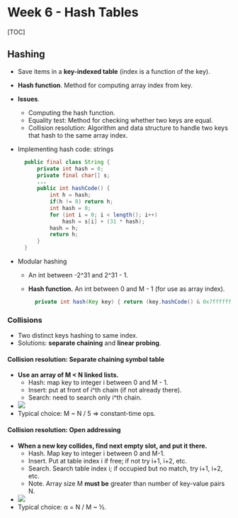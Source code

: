 # Week 6 - Hash Tables

\[TOC\]

## Hashing

* Save items in a **key-indexed table** \(index is a function of the key\).
* **Hash function**. Method for computing array index from key.
* **Issues**.
  * Computing the hash function.
  * Equality test: Method for checking whether two keys are equal.
  * Collision resolution: Algorithm and data structure to handle two keys that hash to the same array index.
* Implementing hash code: strings

  ```java
    public final class String {
        private int hash = 0;
        private final char[] s;
        ...
        public int hashCode() {
            int h = hash;
            if(h != 0) return h;
            int hash = 0;
            for (int i = 0; i < length(); i++)
                hash = s[i] + (31 * hash);
            hash = h;
            return h;
        }
    }
  ```

* Modular hashing
  * An int between -2^31 and 2^31 - 1.
  * **Hash function.** An int between 0 and M - 1 \(for use as array index\).

    ```java
      private int hash(Key key) { return (key.hashCode() & 0x7fffffff) % M;}
    ```

### Collisions

* Two distinct keys hashing to same index.
* Solutions: **separate chaining** and **linear probing**.

#### Collision resolution: Separate chaining symbol table

* **Use an array of M &lt; N linked lists.**
  * Hash: map key to integer i between 0 and M - 1.
  * Insert: put at front of i^th chain \(if not already there\). 
  * Search: need to search only i^th chain.
* ![](../.gitbook/assets/15431826257317.jpg)
* Typical choice: M ~ N / 5 ⇒ constant-time ops.

#### Collision resolution: Open addressing

* **When a new key collides, find next empty slot, and put it there.**
  * Hash. Map key to integer i between 0 and M-1.
  * Insert. Put at table index i if free; if not try i+1, i+2, etc.
  * Search. Search table index i; if occupied but no match, try i+1, i+2, etc.
  * Note. Array size M **must be** greater than number of key-value pairs N.
* ![](../.gitbook/assets/15431827965606.jpg)
* Typical choice: α = N / M ~ ½.

